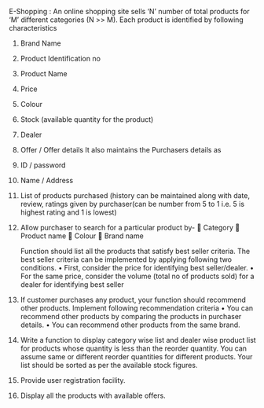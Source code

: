 E-Shopping :
An online shopping site sells ‘N’ number of total products for ‘M’ different categories (N >> M). Each product is identified by following characteristics
1.	Brand Name
2.	Product Identification no
3.	Product Name
4.	Price
5.	Colour
6.	Stock (available quantity for the product)
7.	Dealer 
8.	Offer / Offer details
It also maintains the Purchasers details as
1.	ID / password
2.	Name / Address
3.	List of products purchased (history can be maintained along with date, review, ratings given by purchaser(can be number from 5 to 1 i.e. 5 is highest rating and 1 is lowest)


1.	Allow purchaser to search for a particular product by-
    	Category
    	Product name
    	Colour
    	Brand name
  						
    Function should list all the products that satisfy best seller criteria. The best seller criteria can be implemented by applying following two conditions. 
        •	First, consider the price for identifying best seller/dealer.
        •	For the same price, consider the volume (total no of products sold) for a  dealer for identifying best seller
  	
2.	If customer purchases any product, your function should recommend other products. Implement following recommendation criteria
        •	You can recommend other products by comparing the products in purchaser details.
        •	You can recommend other products from the same brand.
  	
3.	Write a function to display category wise list and dealer wise product list for products whose quantity is less than the reorder quantity. You can assume same or different reorder quantities for different products. Your list should be sorted as per the available stock figures.
  
4.	Provide user registration facility.
   
5.	Display all the products with available offers.
